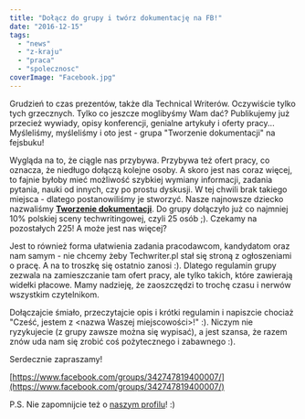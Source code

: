 ```yaml
---
title: "Dołącz do grupy i twórz dokumentację na FB!"
date: "2016-12-15"
tags:
  - "news"
  - "z-kraju"
  - "praca"
  - "spolecznosc"
coverImage: "Facebook.jpg"
---
```


Grudzień to czas prezentów, także dla Technical Writerów. Oczywiście tylko tych
grzecznych. Tylko co jeszcze moglibyśmy Wam dać? Publikujemy już przecież
wywiady, opisy konferencji, genialne artykuły i oferty pracy... Myśleliśmy,
myśleliśmy i oto jest - grupa "Tworzenie dokumentacji" na fejsbuku!

Wygląda na to, że ciągle nas przybywa. Przybywa też ofert pracy, co oznacza, że
niedługo dołączą kolejne osoby. A skoro jest nas coraz więcej, to fajnie byłoby
mieć możliwość szybkiej wymiany informacji, zadania pytania, nauki od innych,
czy po prostu dyskusji. W tej chwili brak takiego miejsca - dlatego
postanowiliśmy je stworzyć. Nasze najnowsze dziecko nazwaliśmy
[**Tworzenie dokumentacji**](https://www.facebook.com/groups/342747819400007/).
Do grupy dołączyło już co najmniej 10% polskiej sceny techwritingowej, czyli 25
osób ;). Czekamy na pozostałych 225! A może jest nas więcej?

Jest to również forma ułatwienia zadania pracodawcom, kandydatom oraz nam
samym - nie chcemy żeby Techwriter.pl stał się stroną z ogłoszeniami o pracę. A
na to troszkę się ostatnio zanosi :). Dlatego regulamin grupy zezwala na
zamieszczanie tam ofert pracy, ale tylko takich, które zawierają widełki
płacowe. Mamy nadzieję, że zaoszczędzi to trochę czasu i nerwów wszystkim
czytelnikom.

Dołączajcie śmiało, przeczytajcie opis i krótki regulamin i napiszcie chociaż
"Cześć, jestem z <nazwa Waszej miejscowości>!" :). Niczym nie ryzykujecie (z
grupy zawsze można się wypisać), a jest szansa, że razem znów uda nam się zrobić
coś pożytecznego i zabawnego :).

Serdecznie zapraszamy!

[https://www.facebook.com/groups/342747819400007/](https://www.facebook.com/groups/342747819400007/)

P.S. Nie zapomnijcie też o
[naszym profilu](https://www.facebook.com/TechWriterPl/)! :)
